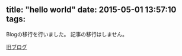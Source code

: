 title: "hello world"
date: 2015-05-01 13:57:10
tags:
---
Blogの移行を行いました。
記事の移行はしません。

[旧ブログ](http://everysick.hatenablog.com/)
